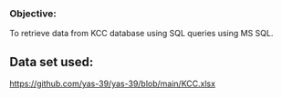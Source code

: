 ### Objective:
To retrieve data from KCC database using SQL queries using MS SQL.
## Data set used:
https://github.com/yas-39/yas-39/blob/main/KCC.xlsx
